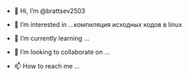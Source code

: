- 👋 Hi, I’m @brattsev2503
- 👀 I’m interested in ...компиляция исходных кодов в linux
- 🌱 I’m currently learning ...
- 💞️ I’m looking to collaborate on ...

- 📫 How to reach me ...

<!---
brattsev2503/brattsev2503 is a ✨ special ✨ repository because its `README.md` (this file) appears on your GitHub profile.
You can click the Preview link to take a look at your changes.
--->
